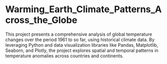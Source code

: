 # Warming_Earth_Climate_Patterns_Across_the_Globe
This project presents a comprehensive analysis of global temperature changes over the period 1961 to so far, using historical climate data. By leveraging Python and data visualization libraries like Pandas, Matplotlib, Seaborn, and Plotly, the project explores spatial and temporal patterns in temperature anomalies across countries and continents.

